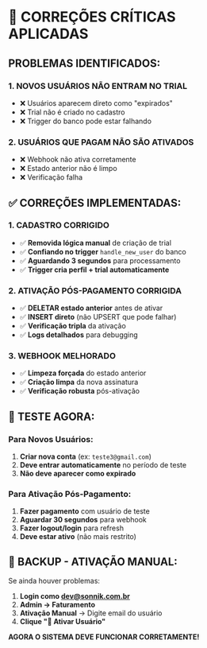 # 🚨 CORREÇÕES CRÍTICAS APLICADAS

## PROBLEMAS IDENTIFICADOS:

### 1. **NOVOS USUÁRIOS NÃO ENTRAM NO TRIAL**
- ❌ Usuários aparecem direto como "expirados"
- ❌ Trial não é criado no cadastro
- ❌ Trigger do banco pode estar falhando

### 2. **USUÁRIOS QUE PAGAM NÃO SÃO ATIVADOS**
- ❌ Webhook não ativa corretamente
- ❌ Estado anterior não é limpo
- ❌ Verificação falha

## ✅ CORREÇÕES IMPLEMENTADAS:

### **1. CADASTRO CORRIGIDO**
- ✅ **Removida lógica manual** de criação de trial
- ✅ **Confiando no trigger** `handle_new_user` do banco
- ✅ **Aguardando 3 segundos** para processamento
- ✅ **Trigger cria perfil + trial automaticamente**

### **2. ATIVAÇÃO PÓS-PAGAMENTO CORRIGIDA**
- ✅ **DELETAR estado anterior** antes de ativar
- ✅ **INSERT direto** (não UPSERT que pode falhar)
- ✅ **Verificação tripla** da ativação
- ✅ **Logs detalhados** para debugging

### **3. WEBHOOK MELHORADO**
- ✅ **Limpeza forçada** do estado anterior
- ✅ **Criação limpa** da nova assinatura
- ✅ **Verificação robusta** pós-ativação

## 🎯 TESTE AGORA:

### **Para Novos Usuários:**
1. **Criar nova conta** (ex: `teste3@gmail.com`)
2. **Deve entrar automaticamente** no período de teste
3. **Não deve aparecer como expirado**

### **Para Ativação Pós-Pagamento:**
1. **Fazer pagamento** com usuário de teste
2. **Aguardar 30 segundos** para webhook
3. **Fazer logout/login** para refresh
4. **Deve estar ativo** (não mais restrito)

## 🔧 BACKUP - ATIVAÇÃO MANUAL:

Se ainda houver problemas:
1. **Login como dev@sonnik.com.br**
2. **Admin → Faturamento**
3. **Ativação Manual** → Digite email do usuário
4. **Clique "🚀 Ativar Usuário"**

**AGORA O SISTEMA DEVE FUNCIONAR CORRETAMENTE!**